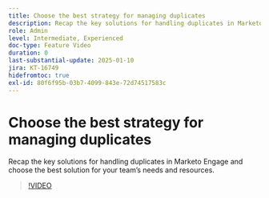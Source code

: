 ```yaml
---
title: Choose the best strategy for managing duplicates
description: Recap the key solutions for handling duplicates in Marketo Engage and choose the best solution for your team’s needs and resources.
role: Admin
level: Intermediate, Experienced
doc-type: Feature Video
duration: 0
last-substantial-update: 2025-01-10
jira: KT-16749
hidefromtoc: true
exl-id: 80f6f95b-03b7-4099-843e-72d74517583c
---
```

# Choose the best strategy for managing duplicates

Recap the key solutions for handling duplicates in Marketo Engage and choose the best solution for your team’s needs and resources.

>[!VIDEO](https://video.tv.adobe.com/v/3429502/?learn=on&enablevpops)
